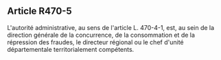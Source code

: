 Article R470-5
----
L'autorité administrative, au sens de l'article L. 470-4-1, est, au sein de la
direction générale de la concurrence, de la consommation et de la répression des
fraudes, le directeur régional ou le chef d'unité départementale
territorialement compétents.
